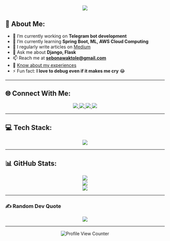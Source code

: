 <h1 align="center">
  <img src="https://readme-typing-svg.herokuapp.com?font=Fira+Code&pause=1000&color=F76C6C&center=true&vCenter=true&random=false&width=435&lines=Hello%2C+I'm+Sabona+Waktole;Competitive+Programmer+%26+Developer" />
</h1>

## 💫 About Me:
- 🔭 I’m currently working on **Telegram bot development**
- 🌱 I’m currently learning **Spring Boot, ML, AWS Cloud Computing**
- 📝 I regularly write articles on [Medium](https://medium.com/@sebonawaktole)
- 💬 Ask me about **Django, Flask**
- 📫 Reach me at **sebonawaktole@gmail.com**
- 📄 [Know about my experiences](https://drive.google.com/file/d/1zU-UZHHizMHu_5Q1SfzxuXZsMLKpd9RR/view?usp=sharing)
- ⚡ Fun fact: **I love to debug even if it makes me cry** 😂

---

## 🌐 Connect With Me:
<p align="center">
  <a href="https://linkedin.com/in/sabona-waktole" target="_blank">
    <img src="https://img.shields.io/badge/LinkedIn-%230077B5.svg?logo=linkedin&logoColor=white" />
  </a>
  <a href="https://medium.com/@sebonawaktole" target="_blank">
    <img src="https://img.shields.io/badge/Medium-12100E?logo=medium&logoColor=white" />
  </a>
  <a href="https://x.com/SabonaW_Tirkena" target="_blank">
    <img src="https://img.shields.io/badge/X-black.svg?logo=X&logoColor=white" />
  </a>
  <a href="mailto:sebonawaktole@gmail.com">
    <img src="https://img.shields.io/badge/Email-D14836?logo=gmail&logoColor=white" />
  </a>
</p>

---

## 💻 Tech Stack:
<p align="center">
  <img src="https://skillicons.dev/icons?i=cpp,css,html,java,js,py,ts,aws,bootstrap,django,express,flask,javafx,nodejs,spring,postgres,mysql,mongodb,matplotlib,numpy,pandas,git,github" />
</p>

---

## 📊 GitHub Stats:
<p align="center">
  <img src="https://github-readme-stats.vercel.app/api?username=SabonaWaktole&theme=dark&hide_border=false&include_all_commits=false&count_private=false" /><br/>
  <img src="https://github-readme-streak-stats.herokuapp.com/?user=SabonaWaktole&theme=dark&hide_border=false" /><br/>
  <img src="https://github-readme-stats.vercel.app/api/top-langs/?username=SabonaWaktole&theme=dark&hide_border=false&include_all_commits=false&count_private=false&layout=compact" />
</p>

---

### ✍️ Random Dev Quote
<p align="center">
  <img src="https://quotes-github-readme.vercel.app/api?type=horizontal&theme=radical" />
</p>

---

<p align="center">
  <img src="https://visitcount.itsvg.in/api?id=SabonaWaktole&icon=0&color=0" alt="Profile View Counter" />
</p>
